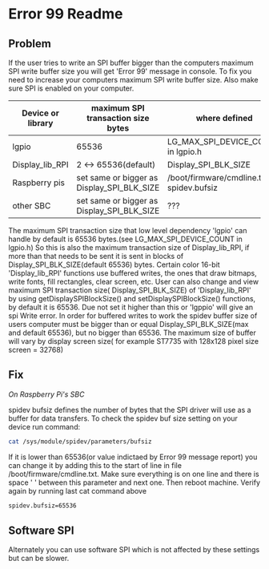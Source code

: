 # Error 99 Readme

## Problem

If the user tries to write an SPI buffer bigger than the computers maximum SPI write buffer size you will get
'Error 99' message in console. To fix you need to increase your computers maximum SPI write buffer size.
Also make sure SPI is enabled on your computer.

| Device or library | maximum SPI transaction size bytes| where defined |
| --- | --- | --- |
| lgpio | 65536 | LG_MAX_SPI_DEVICE_COUNT in lgpio.h |
| Display_lib_RPI | 2 <-> 65536(default) | Display_SPI_BLK_SIZE |
| Raspberry pis | set same or bigger as Display_SPI_BLK_SIZE | /boot/firmware/cmdline.txt spidev.bufsiz |
| other SBC | set same or bigger as Display_SPI_BLK_SIZE | ??? |

The maximum SPI transaction size that low level dependency 'lgpio' can handle by default is 65536 bytes.(see LG_MAX_SPI_DEVICE_COUNT in lgpio.h)
So this is also the maximum transaction size of Display_lib_RPI, if more than that needs to be sent
it is sent in blocks of Display_SPI_BLK_SIZE(default 65536) bytes.
Certain color 16-bit  'Display_lib_RPI' functions use buffered writes, the ones that draw bitmaps, write fonts, 
fill rectangles, clear screen, etc.  User can also change and view maximum SPI transaction size( Display_SPI_BLK_SIZE) of 'Display_lib_RPI' by using getDisplaySPIBlockSize() and 
setDisplaySPIBlockSize() functions, by default it is 65536. Due not set it higher than this or 'lgppio' will give an spi Write error.
In order for buffered writes to work the spidev buffer size of users computer must be bigger than or equal Display_SPI_BLK_SIZE(max and default 65536), 
but no bigger than 65536. The maximum size of buffer will vary by display screen size( for example ST7735  with 128x128 pixel size screen = 32768)


## Fix

*On Raspberry Pi's SBC*

spidev bufsiz defines the number of bytes that the SPI driver will use as a buffer for data transfers.
To check the  spidev buf size setting on your device run command:

```sh
cat /sys/module/spidev/parameters/bufsiz
```

If it is lower than 65536(or value indictaed by Error 99 message report) you can change it by adding 
this to the start of line in file /boot/firmware/cmdline.txt.
Make sure everything is on one line and there is space ' ' between this parameter and next one.
Then reboot machine. Verify again by running last cat command above

```sh
spidev.bufsiz=65536
```

## Software SPI

Alternately you can use software SPI which is not affected by these settings but can be slower.

